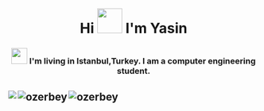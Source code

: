 <h1 align="center">Hi <img src = "https://raw.githubusercontent.com/MartinHeinz/MartinHeinz/master/wave.gif" width = 50px> I'm Yasin</h1>
<h3 align="center"> 
  
  <img src = "https://media2.giphy.com/media/QssGEmpkyEOhBCb7e1/giphy.gif?cid=ecf05e47a0n3gi1bfqntqmob8g9aid1oyj2wr3ds3mg700bl&rid=giphy.gif" width = 32px>
  I'm living in Istanbul,Turkey. I am a computer engineering student.</h3>
  
<a href="https://github.com/anuraghazra/github-readme-stats">
  
  <h2>
<img align="left" src="https://github-readme-stats.vercel.app/api?username=OzerBey&count_private=true&show_icons=true&theme=tokyonight" /> </h2>
</a>
<h2>
<p><img align="left" src="https://github-readme-stats.vercel.app/api/top-langs?username=ozerbey&show_icons=true&locale=en&layout=compact&theme=tokyonight" alt="ozerbey" /></p></p>
<h2/>

<p align="left"> <img src="https://komarev.com/ghpvc/?username=ozerbey&label=Profile%20views&color=0e75b6&style=flat" alt="ozerbey" />
</p></p>

</p>
